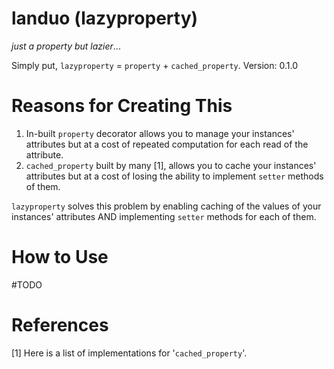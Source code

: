 # landuo (lazyproperty)
_just a property but lazier_...

Simply put, `lazyproperty` = `property` + `cached_property`.
Version: 0.1.0

# Reasons for Creating This
1. In-built `property` decorator allows you to manage your instances' attributes but at a cost of repeated computation for each read of the attribute.
2. `cached_property` built by many [1], allows you to cache your instances' attributes but at a cost of losing the ability to implement `setter` methods of them.

`lazyproperty` solves this problem by enabling caching of the values of your instances' attributes AND implementing `setter` methods for each of them.

# How to Use
#TODO

# References
[1] Here is a list of implementations for '`cached_property`'.



